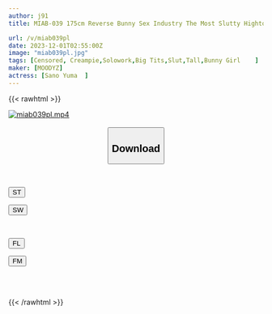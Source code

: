 ```yaml
---
author: j91
title: MIAB-039 175cm Reverse Bunny Sex Industry The Most Slutty Hightower Special To Heaven. Beautiful Face, Beautiful Breasts, And Beautiful Legs. A Full Course Of 20 Ejaculations And Creampies. Yuma Sano

url: /v/miab039pl
date: 2023-12-01T02:55:00Z
image: "miab039pl.jpg"
tags: [Censored, Creampie,Solowork,Big Tits,Slut,Tall,Bunny Girl	]
maker: [MOODYZ]
actress: [Sano Yuma  ]
---
```



{{< rawhtml >}}

<div class="video" data-videoid="BeZOlVOax8Iya86">
    <a href="javascript:;">
        <img src="/v/miab039pl/miab039pl.jpg" width="WIDTH" height="HEIGHT" alt="miab039pl.mp4" loading="lazy">
    </a>
</div>

<script type="text/javascript" src="https://j91.asia/asset/on-demand-st.js"></script>

<br>
  <link rel="stylesheet" href="https://j91.asia/asset/bs5.css">
  
  <center>
  <button class="btn btn-primary" type="button" data-bs-toggle="collapse" data-bs-target=".multi-collapse" aria-expanded="false" aria-controls="multiCollapseExample1 multiCollapseExample2"><h2>Download</h2></button></center>
</p>
<div class="row">
  <div class="col">
    <div class="collapse multi-collapse" id="multiCollapseExample1">
      <div class="card card-body">
	      	      <br>
<div class="buttons">  
<p><a href="https://streamtape.to/v/BeZOlVOax8Iya86" target="_blank"><button class="btn-hover color-3"><i class="fa fa-download"></i> ST</button></a></p>
<p><a href="https://flaswish.com/jay0f1h9ivv6" target="_blank"><button class="btn-hover color-2"><i class="fa fa-download"></i> SW</button></a></p></div>
    </div>
  </div>
</div>
  <div class="col">
    <div class="collapse multi-collapse" id="multiCollapseExample2">
      <div class="card card-body">
	      <br>
<div class="buttons">
<p><a href="javascript:;" target="_blank"><button class="btn-hover color-9"><i class="fa fa-download"></i> FL</button></a></p>
<p><a href="javascript:;" target="_blank"><button class="btn-hover color-8"><i class="fa fa-download"></i> FM</button></a></p></div>
<br><br>
      </div>
    </div>
  </div>
</div>

{{< /rawhtml >}}